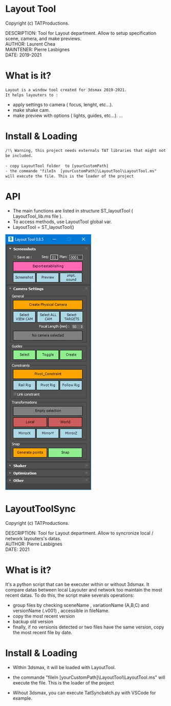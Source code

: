 # Layout Tool

Copyright (c) TATProductions.

DESCRIPTION: Tool for Layout department. Allow to setup specification scene, camera, and make previews.<br />
AUTHOR: Laurent Chea<br />
MAINTENER: Pierre Lasbignes<br />
DATE: 2019-2021<br />

# What is it?

	Layout is a window tool created for 3dsmax 2019-2021.
	It helps layouters to : 
  - apply settings to camera ( focus, lenght, etc...).
  - make shake cam.
  - make preview with options ( lights, guides, etc...).
  ...

# Install & Loading 
	/!\ Warning, this project needs externals TAT libraries that might not be included. 
	
	- copy LayoutTool folder  to [yourCustomPath]
	- the commande "fileIn	[yourCustomPath]\LayoutTool\LayoutTool.ms"  will execute the file. This is the loader of the project
	
# API

  - The main functions are listed in structure ST_layoutTool ( LayoutTool_lib.ms file ).
  - To access methods, use LayoutTool global var. 
  - LayoutTool = ST_layoutTool()


![alt text](screenshot.png)

# LayoutToolSync

Copyright (c) TATProductions.

DESCRIPTION: Tool for Layout department. Allow to syncronize local / network layouters's datas.<br />
AUTHOR: Pierre Lasbignes<br />
DATE: 2021<br />

# What is it?

  It's a python script that can be executer within or without 3dsmax. It compare datas between local Layouter and network too maintain the most recent datas.
  To do this, the script make severals operations:
  - group files by checking sceneName , variationName (A,B,C) and versionName (.v001) , accessible in fileName.
  - copy the most recent version
  - backup old version
  - finally, if no versionis detected or two files have the same version, copy the most recent file by date.
  
# Install & Loading 

- Within 3dsmax, it will be loaded with LayoutTool.
- the commande "fileIn	[yourCustomPath]\LayoutTool\LayoutTool.ms"  will execute the file. This is the loader of the project

- Wihout 3dsmax, you can execute TatSyncbatch.py with VSCode for example. 
